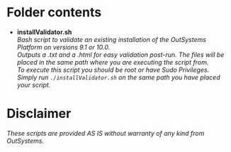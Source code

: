 # Folder contents  

- **installValidator.sh**  
_Bash script to validate an existing installation of the OutSystems Platform on versions 9.1 or 10.0._  
_Outputs a .txt and a .html for easy validation post-run. The files will be placed in the same path where you are executing the script from._  
_To execute this script you should be root or have Sudo Privileges._  
_Simply run ```./installValidator.sh``` on the same path you have placed your script._  


# Disclaimer
*These scripts are provided AS IS without warranty of any kind from OutSystems.*  
